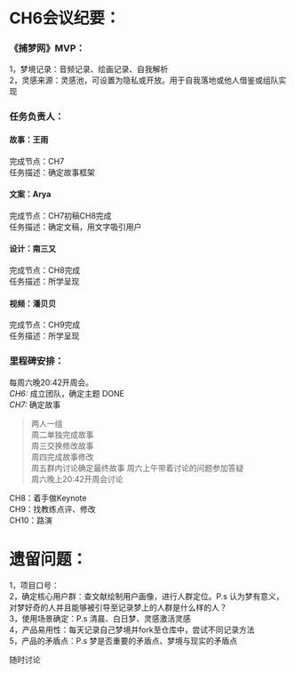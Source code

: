 # CH6会议纪要：  
### 《捕梦网》MVP：  
1，梦境记录：音频记录、绘画记录、自我解析    
2，灵感来源：灵感池，可设置为隐私或开放。用于自我落地或他人借鉴或组队实现  

### 任务负责人：      
#### 故事：王雨  
完成节点：CH7   
任务描述：确定故事框架  

#### 文案：Arya  
完成节点：CH7初稿CH8完成  
任务描述：确定文稿，用文字吸引用户  

#### 设计：南三又  
完成节点：CH8完成  
任务描述：所学呈现  

#### 视频：潘贝贝  
完成节点：CH9完成  
任务描述：所学呈现  

### 里程碑安排：  
每周六晚20:42开周会。  
_CH6:_ 成立团队，确定主题    DONE  
_CH7:_ 确定故事  
>两人一组  
周二单独完成故事  
周三交换修改故事  
周四完成故事修改  
周五群内讨论确定最终故事
周六上午带着讨论的问题参加答疑  
周六晚上20:42开周会讨论 

CH8：着手做Keynote  
CH9：找教练点评、修改  
CH10：路演  

# 遗留问题：
1，项目口号：  
2，确定核心用户群：查文献绘制用户画像，进行人群定位。P.s 认为梦有意义，对梦好奇的人并且能够被引导至记录梦上的人群是什么样的人？  
3，使用场景确定：P.s 清晨、白日梦、灵感激活灵感  
4，产品易用性：每天记录自己梦境并fork至仓库中，尝试不同记录方法  
5，产品的矛盾点：P.s 梦是否重要的矛盾点、梦境与现实的矛盾点  

随时讨论

